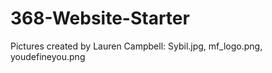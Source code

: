 368-Website-Starter
===================
Pictures created by Lauren Campbell:
Sybil.jpg, mf_logo.png, youdefineyou.png
